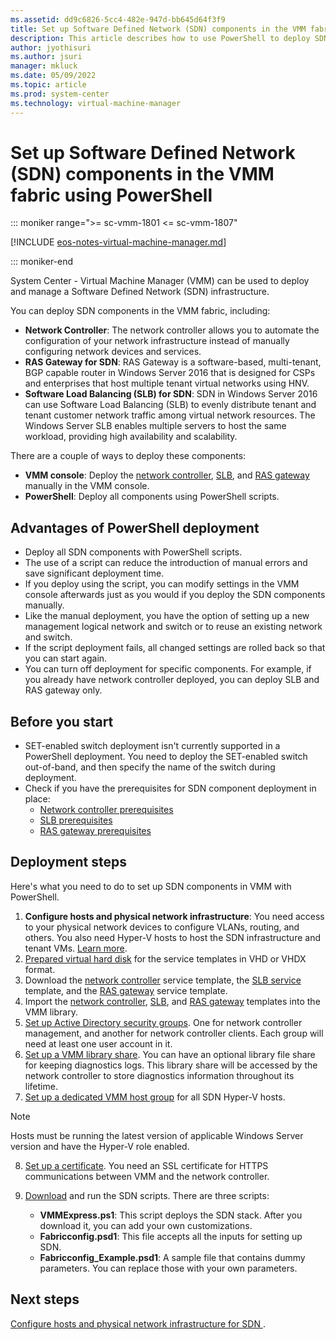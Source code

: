 ```yaml
---
ms.assetid: dd9c6826-5cc4-482e-947d-bb645d64f3f9
title: Set up Software Defined Network (SDN) components in the VMM fabric using PowerShell
description: This article describes how to use PowerShell to deploy SDN components in the VMM fabric
author: jyothisuri
ms.author: jsuri
manager: mkluck
ms.date: 05/09/2022
ms.topic: article
ms.prod: system-center
ms.technology: virtual-machine-manager
---
```


# Set up Software Defined Network (SDN) components in the VMM fabric using PowerShell

::: moniker range=">= sc-vmm-1801 <= sc-vmm-1807"

[!INCLUDE [eos-notes-virtual-machine-manager.md](../includes/eos-notes-virtual-machine-manager.md)]

::: moniker-end

System Center - Virtual Machine Manager (VMM) can be used to deploy and manage a Software Defined Network (SDN) infrastructure.

You can deploy SDN components in the VMM fabric, including:

- **Network Controller**: The network controller allows you to automate the configuration of your network infrastructure instead of manually configuring network devices and services.
- **RAS Gateway for SDN**: RAS Gateway is a software-based, multi-tenant, BGP capable router in Windows Server 2016 that is designed for CSPs and enterprises that host multiple tenant virtual networks using HNV.
- **Software Load Balancing (SLB) for SDN**: SDN in Windows Server 2016 can use Software Load Balancing (SLB) to evenly distribute tenant and tenant customer network traffic among virtual network resources. The Windows Server SLB enables multiple servers to host the same workload, providing high availability and scalability.

There are a couple of ways to deploy these components:

- **VMM console**: Deploy the [network controller](sdn-controller.md), [SLB](sdn-slb.md), and [RAS gateway](sdn-gateway.md) manually in the VMM console.
- **PowerShell**: Deploy all components using PowerShell scripts.

## Advantages of PowerShell deployment

- Deploy all SDN components with PowerShell scripts.
- The use of a script can reduce the introduction of manual errors and save significant deployment time.
- If you deploy using the script, you can modify settings in the VMM console afterwards just as you would if you deploy the SDN components manually.
- Like the manual deployment, you have the option of setting up a new management logical network and switch or to reuse an existing network and switch.
- If the script deployment fails, all changed settings are rolled back so that you can start again.
- You can turn off deployment for specific components. For example, if you already have network controller deployed, you can deploy SLB and RAS gateway only.


## Before you start

- SET-enabled switch deployment isn't currently supported in a PowerShell deployment. You need to deploy the SET-enabled switch out-of-band, and then specify the name of the switch during deployment.
- Check if you have the prerequisites for SDN component deployment in place:
    - [Network controller prerequisites](sdn-controller.md#before-you-start)
    - [SLB prerequisites](sdn-slb.md#before-you-start)
    - [RAS gateway prerequisites](sdn-gateway.md#before-you-start)

## Deployment steps

Here's what you need to do to set up SDN components in VMM with PowerShell.


1. **Configure hosts and physical network infrastructure**: You need access to your physical network devices to configure VLANs, routing, and others. You also need Hyper-V hosts to host the SDN infrastructure and tenant VMs. [Learn more](/windows-server/networking/sdn/plan/plan-a-software-defined-network-infrastructure).
2. [Prepared virtual hard disk](sdn-controller.md#prepare-a-virtual-hard-disk) for the service templates in VHD or VHDX format.
3. Download the [network controller](sdn-controller.md#download-the-network-controller-service-template) service template, the [SLB service](sdn-slb.md#download-the-service-template) template, and the [RAS gateway](sdn-gateway.md#download-the-service-template) service template.
4. Import the [network controller](sdn-controller.md#import-the-template), [SLB](sdn-slb.md#import-the-service-template), and [RAS gateway](sdn-gateway.md#import-the-service-template) templates into the VMM library.
5. [Set up Active Directory security groups](sdn-controller.md#set-up-active-directory-groups). One for network controller management, and another for network controller clients. Each group will need at least one user account in it.
6. [Set up a VMM library share](sdn-controller.md#create-a-library-share-for-logging). You can have an optional library file share for keeping diagnostics logs. This library share will be accessed by the network controller to store diagnostics information throughout its lifetime.
7. [Set up a dedicated VMM host group](sdn-controller.md#set-up-host-groups) for all SDN Hyper-V hosts. 
> [!NOTE]
> Hosts must be running the latest version of applicable Windows Server version and have the Hyper-V role enabled.
8. [Set up a certificate](sdn-controller.md#set-up-the-security-certificates). You need an SSL certificate for HTTPS communications between VMM and the network controller.
9. [Download](https://github.com/manishmsft/SDN/tree/master/VMM/VMM%20SDN%20Express) and run the SDN scripts. There are three scripts:

   - **VMMExpress.ps1**: This script deploys the SDN stack. After you download it, you can add your own customizations.
   - **Fabricconfig.psd1**: This file accepts all the inputs for setting up SDN.
   - **Fabricconfig_Example.psd1**: A sample file that contains dummy parameters. You can replace those with your own parameters.

## Next steps

[Configure hosts and physical network infrastructure for SDN ](/windows-server/networking/sdn/plan/plan-a-software-defined-network-infrastructure).
